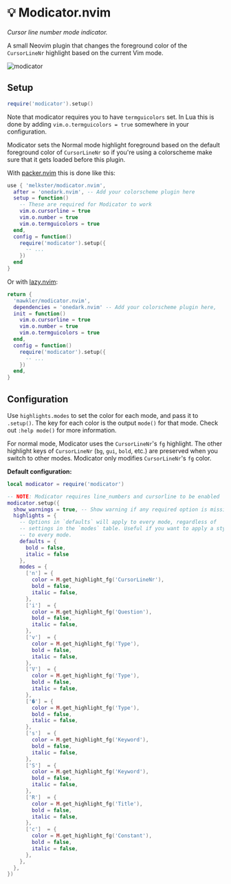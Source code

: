 # 💡 Modicator.nvim

_Cursor line number mode indicator._

A small Neovim plugin that changes the foreground color of the `CursorLineNr` highlight based on the current Vim mode.

![modicator](https://user-images.githubusercontent.com/15816726/194103616-5fb6d1d3-5049-43cd-83da-20ed0c207d42.gif)

## Setup

```lua
require('modicator').setup()
```

Note that modicator requires you to have `termguicolors` set. In Lua this is done by adding `vim.o.termguicolors = true` somewhere in your configuration.

Modicator sets the Normal mode highlight foreground based on the default foreground color of `CursorLineNr` so if you're using a colorscheme make sure that it gets loaded before this plugin.

With [packer.nvim](https://github.com/wbthomason/packer.nvim/) this is done like this:

```lua
use { 'melkster/modicator.nvim',
  after = 'onedark.nvim', -- Add your colorscheme plugin here
  setup = function()
    -- These are required for Modicator to work
    vim.o.cursorline = true
    vim.o.number = true
    vim.o.termguicolors = true
  end,
  config = function()
    require('modicator').setup({
      -- ...
    })
  end
}
```

Or with [lazy.nvim](https://github.com/folke/lazy.nvim/):
```lua
return {
  'mawkler/modicator.nvim',
  dependencies = 'onedark.nvim' -- Add your colorscheme plugin here,
  init = function()
    vim.o.cursorline = true
    vim.o.number = true
    vim.o.termguicolors = true
  end,
  config = function()
    require('modicator').setup({
      -- ...
    })
  end,
}
```

## Configuration

Use `highlights.modes` to set the color for each mode, and pass it to `.setup()`. The key for each color is the output `mode()` for that mode. Check out `:help mode()` for more information.

For normal mode, Modicator uses the `CursorLineNr`'s `fg` highlight. The other highlight keys of `CursorLineNr` (`bg`, `gui`, `bold`, etc.) are preserved when you switch to other modes. Modicator only modifies `CursorLineNr`'s `fg` color.

**Default configuration:**

```lua
local modicator = require('modicator')

-- NOTE: Modicator requires line_numbers and cursorline to be enabled
modicator.setup({
  show_warnings = true, -- Show warning if any required option is missing
  highlights = {
    -- Options in `defaults` will apply to every mode, regardless of
    -- settings in the `modes` table. Useful if you want to apply a style
    -- to every mode.
    defaults = {
      bold = false,
      italic = false
    },
    modes = {
      ['n'] = {
        color = M.get_highlight_fg('CursorLineNr'),
        bold = false,
        italic = false,
      },
      ['i']  = {
        color = M.get_highlight_fg('Question'),
        bold = false,
        italic = false,
      },
      ['v']  = {
        color = M.get_highlight_fg('Type'),
        bold = false,
        italic = false,
      },
      ['V']  = {
        color = M.get_highlight_fg('Type'),
        bold = false,
        italic = false,
      },
      ['�'] = {
        color = M.get_highlight_fg('Type'),
        bold = false,
        italic = false,
      },
      ['s']  = {
        color = M.get_highlight_fg('Keyword'),
        bold = false,
        italic = false,
      },
      ['S']  = {
        color = M.get_highlight_fg('Keyword'),
        bold = false,
        italic = false,
      },
      ['R']  = {
        color = M.get_highlight_fg('Title'),
        bold = false,
        italic = false,
      },
      ['c']  = {
        color = M.get_highlight_fg('Constant'),
        bold = false,
        italic = false,
      },
    },
  },
})
```
